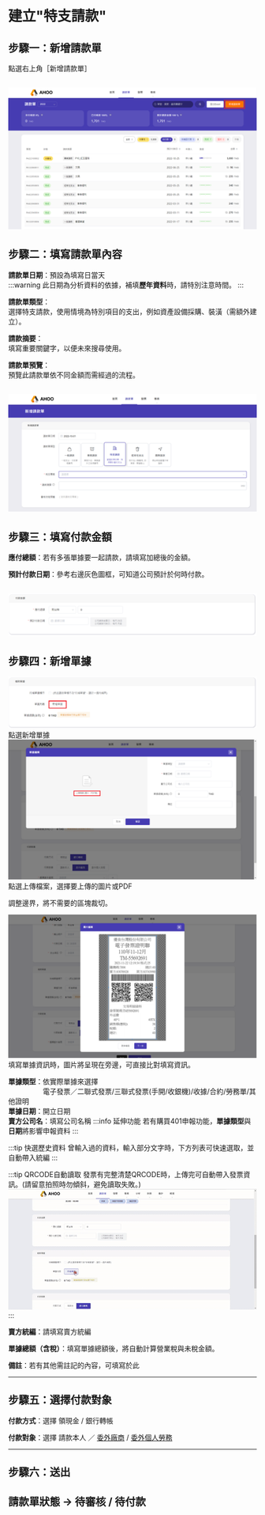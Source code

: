 # 建立"特支請款"

## **步驟一：新增請款單**

點選右上角［新增請款單］  

![新增請款單](./new.png)
---

## **步驟二：填寫請款單內容**  

**請款單日期**：預設為填寫日當天  
:::warning
此日期為分析資料的依據，補填**歷年資料**時，請特別注意時間。
:::

**請款單類型**：  
選擇特支請款，使用情境為特別項目的支出，例如資產設備採購、裝潢（需額外建立）。
  
**請款摘要**：  
填寫重要關鍵字，以便未來搜尋使用。  
  
**請款單預覽**：  
預覽此請款單依不同金額而需經過的流程。  
  
![填寫請款單內容](./special.png)
---

## **步驟三：填寫付款金額**  
  
**應付總額**：若有多張單據要一起請款，請填寫加總後的金額。  
  
**預計付款日期**：參考右邊灰色圖框，可知道公司預計於何時付款。  
  
![填寫付款金額](./money.png)
---

## **步驟四：新增單據**  

![新增單據](./receipt1.png)
點選新增單據  
![新增單據](./receipt2.png)
點選上傳檔案，選擇要上傳的圖片或PDF  
  
調整邊界，將不需要的區塊裁切。  

![新增單據](./receipt3.png)
填寫單據資訊時，圖片將呈現在旁邊，可直接比對填寫資訊。  

**單據類型**：依實際單據來選擇  
　　　　　電子發票／二聯式發票/三聯式發票(手開/收銀機)/收據/合約/勞務單/其他證明  
**單據日期**：開立日期  
**賣方公司名**：填寫公司名稱
:::info 延伸功能
若有購買401申報功能，**單據類型**與**日期**將影響申報資料
:::


:::tip 快選歷史資料
曾輸入過的資料，輸入部分文字時，下方列表可快速選取，並自動帶入統編
:::

:::tip QRCODE自動讀取
發票有完整清楚QRCODE時，上傳完可自動帶入發票資訊。(請留意拍照時勿傾斜，避免讀取失敗。)
![QRcode](./qrcode.gif)
:::

**賣方統編**：請填寫賣方統編  

**單據總額（含稅）**：填寫單據總額後，將自動計算營業稅與未稅金額。  

**備註**：若有其他需註記的內容，可填寫於此  

---

## **步驟五：選擇付款對象**  
**付款方式**：選擇 領現金 / 銀行轉帳  
  
**付款對象**：選擇 請款本人 ／ [委外廠商](/employee/outsourcing/vd) / [委外個人勞務](/employee/outsourcing/os)

---
  
## **步驟六：送出**  
請款單狀態 → 待審核 / 待付款  
---

